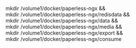 mkdir /volume1/docker/paperless-ngx && \
mkdir /volume1/docker/paperless-ngx/redisdata && \
mkdir /volume1/docker/paperless-ngx/data && \
mkdir /volume1/docker/paperless-ngx/media && \
mkdir /volume1/docker/paperless-ngx/export && \
mkdir /volume1/docker/paperless-ngx/consume